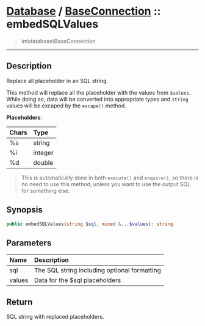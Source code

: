 # [Database](db.md) / [BaseConnection](db-BaseConnection.md) :: embedSQLValues
 > im\database\BaseConnection
____

## Description
Replace all placeholder in an SQL string.

This method will replace all the placeholder with the values from
`$values`. While doing so, data will be converted into appropriate types and
`string` values will be excaped by the `escape()` method.

__Placeholders__:

| Chars | Type    |
| :---- | :------ |
| %s    | string  |
| %i    | integer |
| %d    | double  |

 > This is automatically done in both `execute()` and `enquire()`, so there is no need to use this method, unless you want to use the output SQL for something else.  

## Synopsis
```php
public embedSQLValues(string $sql, mixed &...$values): string
```

## Parameters
| Name | Description |
| :--- | :---------- |
| sql | The SQL string including optional formatting |
| values | Data for the $sql placeholders |

## Return
SQL string with replaced placeholders.
